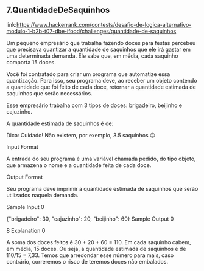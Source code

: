 ## 7.QuantidadeDeSaquinhos
link:https://www.hackerrank.com/contests/desafio-de-logica-alternativo-modulo-1-b2b-t07-dbe-ifood/challenges/quantidade-de-saquinhos

Um pequeno empresário que trabalha fazendo doces para festas percebeu que precisava quantizar a quantidade de saquinhos que ele irá gastar em uma determinada demanda. Ele sabe que, em média, cada saquinho comporta 15 doces.

Você foi contratado para criar um programa que automatize essa quantização. Para isso, seu programa deve, ao receber um objeto contendo a quantidade que foi feito de cada doce, retornar a quantidade estimada de saquinhos que serão necessários.

Esse empresário trabalha com 3 tipos de doces: brigadeiro, beijinho e cajuzinho.

A quantidade estimada de saquinhos é de:


Dica: Cuidado! Não existem, por exemplo, 3.5 saquinhos 😉

Input Format

A entrada do seu programa é uma variável chamada pedido, do tipo objeto, que armazena o nome e a quantidade feita de cada doce.

Output Format

Seu programa deve imprimir a quantidade estimada de saquinhos que serão utilizados naquela demanda.

Sample Input 0

{"brigadeiro": 30, "cajuzinho": 20, "beijinho": 60}
Sample Output 0

8
Explanation 0

A soma dos doces feitos é 30 + 20 + 60 = 110. Em cada saquinho cabem, em média, 15 doces. Ou seja, a quantidade estimada de saquinhos é de 110/15 = 7,33. Temos que arredondar esse número para mais, caso contrário, correremos o risco de teremos doces não embalados.